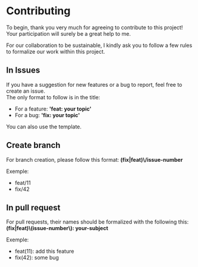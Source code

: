 # Contributing
To begin, thank you very much for agreeing to contribute to this project! Your participation will surely be a great help to me.

For our collaboration to be sustainable, I kindly ask you to follow a few rules to formalize our work within this project.

## In Issues
If you have a suggestion for new features or a bug to report, feel free to create an issue.  
The only format to follow is in the title:  
- For a feature: **'feat: your topic'**  
- For a bug: **'fix: your topic'**

You can also use the template.

## Create branch
For branch creation, please follow this format: **(fix|feat)\\/issue-number**

Exemple: 
- feat/11
- fix/42 

## In pull request
For pull requests, their names should be formalized with the following this:  **(fix|feat)\\(issue-number\\): your-subject**

Exemple: 
- feat(11): add this feature
- fix(42): some bug